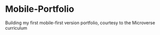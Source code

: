 # Mobile-Portfolio
Building my first mobile-first version portfolio, courtesy to the Microverse curriculum 
